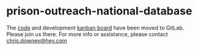 # prison-outreach-national-database

The [code](https://gitlab.com/prison-outreach/prison-outreach-national-database) and development [kanban board](https://gitlab.com/prison-outreach/prison-outreach-national-database/-/boards) have been moved to GitLab.  Please join us there.  For more info or assistance, please contact chris.downey@hey.com

